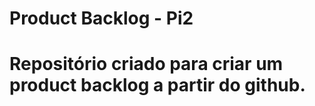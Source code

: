 # Product Backlog - Pi2 #
# Repositório criado para criar um product backlog a partir do github. # 
